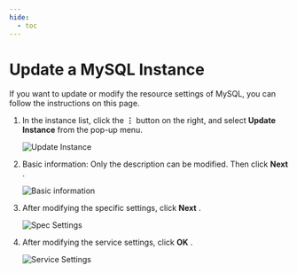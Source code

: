 ```yaml
---
hide:
  - toc
---
```


# Update a MySQL Instance

If you want to update or modify the resource settings of MySQL, you can follow the instructions on this page.

1. In the instance list, click the __⋮__ button on the right, and select __Update Instance__ from the pop-up menu.

    ![Update Instance](https://docs.daocloud.io/daocloud-docs-images/docs/en/docs/middleware/mysql/images/update01.png)

2. Basic information: Only the description can be modified. Then click __Next__ .

    ![Basic information](https://docs.daocloud.io/daocloud-docs-images/docs/en/docs/middleware/mysql/images/update02.png)

3. After modifying the specific settings, click __Next__ .

    ![Spec Settings](https://docs.daocloud.io/daocloud-docs-images/docs/en/docs/middleware/mysql/images/update03.png)

4. After modifying the service settings, click __OK__ .

    ![Service Settings](https://docs.daocloud.io/daocloud-docs-images/docs/en/docs/middleware/mysql/images/update04.png)
